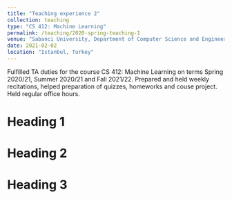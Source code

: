 ```yaml
---
title: "Teaching experience 2"
collection: teaching
type: "CS 412: Machine Learning"
permalink: /teaching/2020-spring-teaching-1
venue: "Sabanci University, Department of Computer Science and Engineering"
date: 2021-02-02
location: "Istanbul, Turkey"
---
```


Fulfilled TA duties for the course CS 412: Machine Learning on terms Spring 2020/21, Summer 2020/21 and Fall 2021/22. Prepared and held weekly recitations, helped preparation of quizzes, homeworks and couse project. Held regular office hours. 

Heading 1
======

Heading 2
======

Heading 3
======
